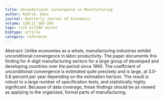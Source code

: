 ```yaml
---
title: Unconditional Convergence in Manufacturing
author: Rodrik, Dani
journal: Quarterly Journal of Economics
volume: 128(1):165-204
tags: rich ec7340 sector
bibtype: article
category: reference
---
```

Abstract: Unlike economies as a whole, manufacturing industries exhibit unconditional convergence in labor productivity. The paper documents this finding for 4-digit manufacturing sectors for a large group of developed and developing countries over the period since 1990. The coefficient of unconditional convergence is estimated quite precisely and is large, at 3.0-5.6 percent per year depending on the estimation horizon. The result is robust to a large number of specification tests, and statistically highly significant. Because of data coverage, these findings should be as viewed as applying to the organized, formal parts of manufacturing.
